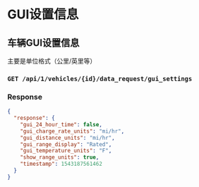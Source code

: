 # GUI设置信息
## 车辆GUI设置信息
主要是单位格式（公里/英里等）
### `GET /api/1/vehicles/{id}/data_request/gui_settings`
### Response
```json
{
  "response": {
    "gui_24_hour_time": false,
    "gui_charge_rate_units": "mi/hr",
    "gui_distance_units": "mi/hr",
    "gui_range_display": "Rated",
    "gui_temperature_units": "F",
    "show_range_units": true,
    "timestamp": 1543187561462
  }
}
```